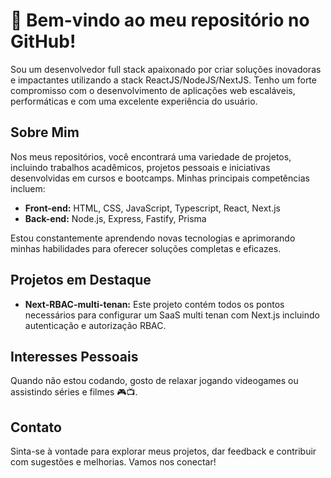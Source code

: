 # 🚀 Bem-vindo ao meu repositório no GitHub!

Sou um desenvolvedor full stack apaixonado por criar soluções inovadoras e impactantes utilizando a stack ReactJS/NodeJS/NextJS. Tenho um forte compromisso com o desenvolvimento de aplicações web escaláveis, performáticas e com uma excelente experiência do usuário.

## Sobre Mim

Nos meus repositórios, você encontrará uma variedade de projetos, incluindo trabalhos acadêmicos, projetos pessoais e iniciativas desenvolvidas em cursos e bootcamps. Minhas principais competências incluem:

- **Front-end:** HTML, CSS, JavaScript, Typescript, React, Next.js
- **Back-end:** Node.js, Express, Fastify, Prisma

Estou constantemente aprendendo novas tecnologias e aprimorando minhas habilidades para oferecer soluções completas e eficazes.

## Projetos em Destaque

- **Next-RBAC-multi-tenan:** Este projeto contém todos os pontos necessários para configurar um SaaS multi tenan com Next.js incluindo autenticação e autorização RBAC.

## Interesses Pessoais

Quando não estou codando, gosto de relaxar jogando videogames ou assistindo séries e filmes 🎮📺.

## Contato

Sinta-se à vontade para explorar meus projetos, dar feedback e contribuir com sugestões e melhorias. Vamos nos conectar!
